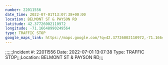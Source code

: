 ```yaml
---
number: 22011556
date_time: 2022-07-01T13:07:38+00:00
location: BELMONT ST & PAYSON RD
latitude: 42.37726002110972
longitude: -71.16648990249564
type: TRAFFIC STOP
google_maps_link: https://maps.google.com/?q=42.37726002110972,-71.16648990249564
---
```


;;;;;;Incident #: 22011556  Date: 2022-07-01 13:07:38   Type: TRAFFIC STOP;;;Location: BELMONT ST & PAYSON RD;;;
